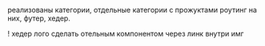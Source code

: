 реализованы категории, отдельные категории с прожуктами роутинг на них, футер, хедер.

! хедер лого сделать отельным компонентом через линк внутри имг